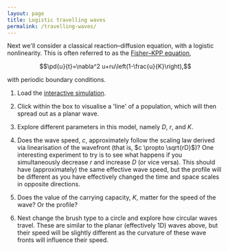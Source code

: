 ```yaml
---
layout: page
title: Logistic travelling waves
permalink: /travelling-waves/
---
```

Next we'll consider a classical reaction–diffusion equation, with a logistic nonlinearity. This is often referred to as the [Fisher–KPP equation]([https://en.wikipedia.org/wiki/Heat_equation](https://en.wikipedia.org/wiki/Fisher%27s_equation)),

$$\pd{u}{t}=\nabla^2 u+ru\left(1-\frac{u}{K}\right),$$

with periodic boundary conditions.

1. Load the [interactive simulation](https://mar5bar.github.io/mathematics-via-WebGL/reaction_diffusion_generic.html?preset=travellingWave). 

1. Click within the box to visualise a 'line' of a population, which will then spread out as a planar wave. 

1. Explore different parameters in this model, namely $D$, $r$, and $K$. 
 
1. Does the wave speed, $c$, approximately follow the scaling law derived via linearisation of the wavefront (that is, $c \propto \sqrt{rD}$)? One interesting experiment to try is to see what happens if you simultaneously decrease $r$ and increase $D$ (or vice versa). This should have (approximately) the same effective wave speed, but the profile will be different as you have effectively changed the time and space scales in opposite directions.

1. Does the value of the carrying capacity, $K$, matter for the speed of the wave? Or the profile?

1. Next change the brush type to a circle and explore how circular waves travel. These are similar to the planar (effectively 1D) waves above, but their speed will be slightly different as the curvature of these wave fronts will influence their speed.

